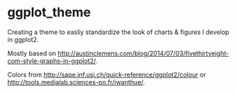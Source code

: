 # ggplot_theme
Creating a theme to easliy standardize the look of charts & figures I develop in ggplot2.

Mostly based on http://austinclemens.com/blog/2014/07/03/fivethirtyeight-com-style-graphs-in-ggplot2/.

Colors from http://sape.inf.usi.ch/quick-reference/ggplot2/colour or http://tools.medialab.sciences-po.fr/iwanthue/.
